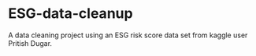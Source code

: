 # ESG-data-cleanup
A data cleaning project using an ESG risk score data set from kaggle user Pritish Dugar. 

